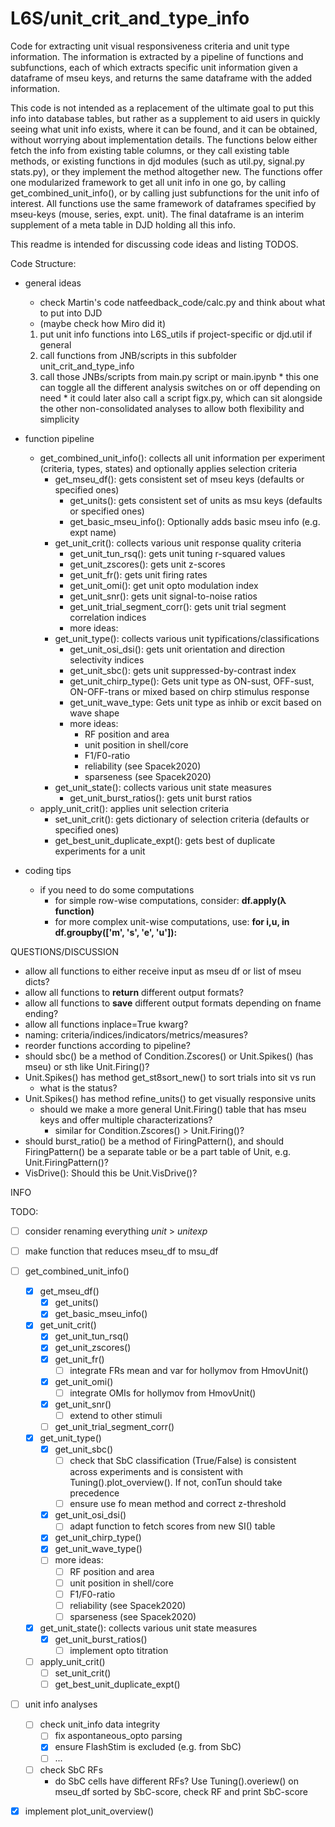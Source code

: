 # L6S/unit_crit_and_type_info

Code for extracting unit visual responsiveness criteria and unit type information.
The information is extracted by a pipeline of functions and subfunctions, each of which extracts 
specific unit information given a dataframe of mseu keys, and returns the same dataframe with 
the added information.

This code is not intended as a replacement of the ultimate goal to put this info into database
tables, but rather as a supplement to aid users in quickly seeing what unit info exists, where it 
can be found, and it can be obtained, without worrying about implementation details. The functions
below either fetch the info from existing table columns, or they call existing table methods, or 
existing functions in djd modules (such as util.py, signal.py stats.py), or they implement the 
method altogether new. The functions offer one modularized framework to get all unit info in one go,
by calling get_combined_unit_info(), or by calling just subfunctions for the unit info of interest.
All functions use the same framework of dataframes specified by mseu-keys
(mouse, series, expt. unit). The final dataframe is an interim supplement of a meta table in DJD
holding all this info.

This readme is intended for discussing code ideas and listing TODOS.

Code Structure:

*   general ideas
    *   check Martin's code natfeedback_code/calc.py and think about what to put into DJD
    *   (maybe check how Miro did it) 
    1.   put unit info functions into L6S\_utils if project-specific or djd.util if general
    2.   call functions from JNB/scripts in this subfolder unit\_crit_and_type_info
    3.   call those JNBs/scripts from main.py script or main.ipynb
        *   this one can toggle all the different analysis switches on or off depending on need
        *   it could later also call a script figx.py, which can sit alongside the other 
            non-consolidated analyses to allow both flexibility and simplicity
*   function pipeline
    *   get_combined_unit_info(): collects all unit information per experiment (criteria, types,
        states) and optionally applies selection criteria
        *   get_mseu_df(): gets consistent set of mseu keys (defaults or specified ones)
            *   get_units(): gets consistent set of units as msu keys (defaults or specified ones)
            *   get_basic_mseu_info(): Optionally adds basic mseu info (e.g. expt name)
        *   get_unit_crit(): collects various unit response quality criteria
            *   get_unit_tun_rsq(): gets unit tuning r-squared values 
            *   get_unit_zscores(): gets unit z-scores
            *   get_unit_fr(): gets unit firing rates
            *   get_unit_omi(): get unit opto modulation index
            *   get_unit_snr(): gets unit signal-to-noise ratios
            *   get_unit_trial_segment_corr(): gets unit trial segment correlation indices
            *   more ideas: 
        *   get_unit_type(): collects various unit typifications/classifications
            *   get_unit_osi_dsi(): gets unit orientation and direction selectivity indices
            *   get_unit_sbc(): gets unit suppressed-by-contrast index
            *   get_unit_chirp_type(): Gets unit type as ON-sust, OFF-sust, ON-OFF-trans 
                or mixed based on chirp stimulus response
            *   get_unit_wave_type: Gets unit type as inhib or excit based on wave shape
            *   more ideas:
                * RF position and area
                * unit position in shell/core
                * F1/F0-ratio
                * reliability (see Spacek2020)
                * sparseness (see Spacek2020)
        *   get_unit_state(): collects various unit state measures
            *   get_unit_burst_ratios(): gets unit burst ratios
    *   apply_unit_crit(): applies unit selection criteria
        *   set_unit_crit(): gets dictionary of selection criteria (defaults or specified ones)
        *   get_best_unit_duplicate_expt(): gets best of duplicate experiments for a unit
            

* coding tips   
    *   if you need to do some computations
        *   for simple row-wise computations, consider: **df.apply(λ function)**
        *   for more complex unit-wise computations, use: **for i,u, in df.groupby(\['m', 's', 'e', 'u'\]):**


QUESTIONS/DISCUSSION
*   allow all functions to either receive input as mseu df or list of mseu dicts?
*   allow all functions to **return** different output formats?
*   allow all functions to **save** different output formats depending on fname ending?
*   allow all functions inplace=True kwarg?
*   naming: criteria/indices/indicators/metrics/measures?
*   reorder functions according to pipeline?
*   should sbc() be a method of Condition.Zscores() or Unit.Spikes() (has mseu) or sth like Unit.Firing()?
*   Unit.Spikes() has method get_st8sort_new() to sort trials into sit vs run
    * what is the status?
*   Unit.Spikes() has method refine_units() to get visually responsive units
    * should we make a more general Unit.Firing() table that has mseu keys and offer multiple characterizations?
        * similar for Condition.Zscores() > Unit.Firing()?
*   should burst_ratio() be a method of FiringPattern(), and should FiringPattern() be a separate 
    table or be a part table of Unit, e.g. Unit.FiringPattern()?
*   VisDrive(): Should this be Unit.VisDrive()?

INFO


TODO:
- [ ]   consider renaming everything _unit_ > _unitexp_
- [ ]   make function that reduces mseu_df to msu_df
- [ ]   get_combined_unit_info()
    - [x]   get_mseu_df()
        - [x]   get_units()
        - [x]   get_basic_mseu_info()
    - [x]   get_unit_crit()
        - [x]   get_unit_tun_rsq() 
        - [x]   get_unit_zscores()
        - [x]   get_unit_fr()
            - [ ] integrate FRs mean and var for hollymov from HmovUnit()
        - [x]   get_unit_omi()
            - [ ] integrate OMIs for hollymov from HmovUnit()
        - [x]   get_unit_snr()
            - [ ] extend to other stimuli
        - [ ]   get_unit_trial_segment_corr()
    - [x]   get_unit_type()
        - [x]   get_unit_sbc()
            - [ ] check that SbC classification (True/False) is consistent across experiments and is
                consistent with Tuning().plot_overview(). If not, conTun should take precedence
            - [ ] ensure use fo mean method and correct z-threshold  
        - [x]   get_unit_osi_dsi()
            - [ ] adapt function to fetch scores from new SI() table
        - [x]   get_unit_chirp_type()
        - [x]   get_unit_wave_type()
        - [ ]   more ideas:
            - [ ]   RF position and area
            - [ ]   unit position in shell/core
            - [ ]   F1/F0-ratio
            - [ ]   reliability (see Spacek2020)
            - [ ]   sparseness (see Spacek2020)
    - [x]   get_unit_state(): collects various unit state measures
        - [x]   get_unit_burst_ratios()
            - [ ] implement opto titration
    - [ ]   apply_unit_crit()
        - [ ]   set_unit_crit()
        - [ ]   get_best_unit_duplicate_expt()
- [ ] unit info analyses
    - [ ] check unit_info data integrity
        - [ ] fix aspontaneous_opto parsing
        - [x] ensure FlashStim is excluded (e.g. from  SbC)
        - [ ] ...
    - [ ] check SbC RFs
        - do SbC cells have different RFs? Use Tuning().overiew() on mseu_df sorted by SbC-score,
          check RF and print SbC-score
- [x] implement plot_unit_overview()
    
